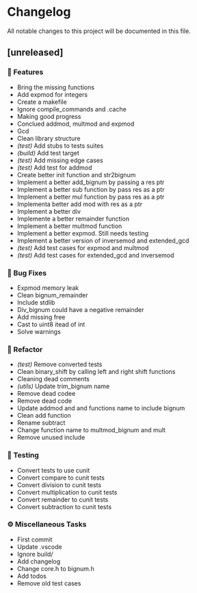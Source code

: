# Changelog

All notable changes to this project will be documented in this file.

## [unreleased]

### 🚀 Features

- Bring the missing functions
- Add expmod for integers
- Create a makefile
- Ignore compile_commands and .cache
- Making good progress
- Conclued addmod, multmod and expmod
- Gcd
- Clean library structure
- *(test)* Add stubs to tests suites
- *(build)* Add test target
- *(test)* Add missing edge cases
- *(test)* Add test for addmod
- Create better init function and str2bignum
- Implement a better add_bignum by passing a res ptr
- Implement a better sub function by pass res as a ptr
- Implement a better mul function by pass res as a ptr
- Implementa better add mod with res as a ptr
- Implement a better div
- Implemente a better remainder function
- Implement a better multmod function
- Implement a better expmod. Still needs testing
- Implement a better version of inversemod and extended_gcd
- *(test)* Add test cases for expmod and multmod
- *(test)* Add test cases for extended_gcd and inversemod

### 🐛 Bug Fixes

- Expmod memory leak
- Clean bignum_remainder
- Include stdlib
- Div_bignum could have a negative remainder
- Add missing free
- Cast to uint8 itead of int
- Solve warnings

### 🚜 Refactor

- *(test)* Remove converted tests
- Clean binary_shift by calling left and right shift functions
- Cleaning dead comments
- *(utils)* Update trim_bignum name
- Remove dead codee
- Remove dead code
- Update addmod and and functions name to include bignum
- Clean add function
- Rename subtract
- Change function name to multmod_bignum and mult
- Remove unused include

### 🧪 Testing

- Convert tests to use cunit
- Convert compare to cunit tests
- Convert division to cunit tests
- Convert multiplication to cunit tests
- Convert remainder to cunit tests
- Convert subtraction to cunit tests

### ⚙️ Miscellaneous Tasks

- First commit
- Update .vscode
- Ignore build/
- Add changelog
- Change core.h to bignum.h
- Add todos
- Remove old test cases

<!-- generated by git-cliff -->
